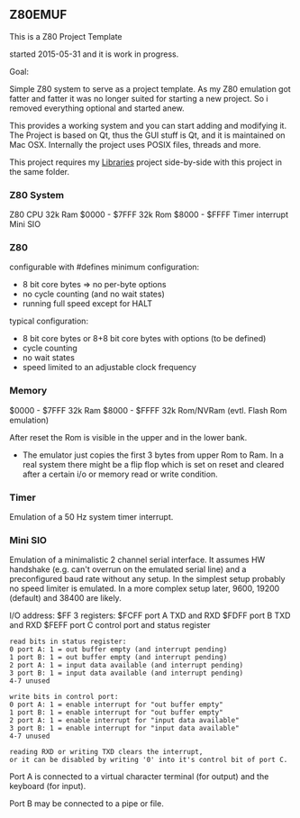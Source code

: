 ## Z80EMUF

This is a Z80 Project Template

started 2015-05-31
and it is work in progress.

Goal:

Simple Z80 system to serve as a project template.
As my Z80 emulation got fatter and fatter it was no longer suited for starting a new project.
So i removed everything optional and started anew.

This provides a working system and you can start adding and modifying it.
The Project is based on Qt, thus the GUI stuff is Qt, and it is maintained on Mac OSX.
Internally the project uses POSIX files, threads and more.

This project requires my [Libraries](https://github.com/Megatokio/Libraries.git) project side-by-side with this project in the same folder.

### Z80 System

  Z80 CPU
  32k Ram         $0000 - $7FFF
  32k Rom         $8000 - $FFFF
  Timer interrupt
  Mini SIO


### Z80
configurable with #defines
  minimum configuration:
  - 8 bit core bytes => no per-byte options
  - no cycle counting (and no wait states)
  - running full speed except for HALT

  typical configuration:
  - 8 bit core bytes or 8+8 bit core bytes with options (to be defined)
  - cycle counting
  - no wait states
  - speed limited to an adjustable clock frequency


### Memory
  $0000 - $7FFF   32k Ram
  $8000 - $FFFF   32k Rom/NVRam (evtl. Flash Rom emulation)

  After reset the Rom is visible in the upper and in the lower bank.
  - The emulator just copies the first 3 bytes from upper Rom to Ram.
  In a real system there might be a flip flop which is set on reset
  and cleared after a certain i/o or memory read or write condition.


### Timer
  Emulation of a 50 Hz system timer interrupt.


### Mini SIO
  Emulation of a minimalistic 2 channel serial interface.
  It assumes HW handshake (e.g. can't overrun on the emulated serial line)
  and a preconfigured baud rate without any setup.
  In the simplest setup probably no speed limiter is emulated.
  In a more complex setup later, 9600, 19200 (default) and 38400 are likely.

  I/O address:    $FF
  3 registers:
    $FCFF  port A TXD and RXD
    $FDFF  port B TXD and RXD
    $FEFF  port C control port and status register

    read bits in status register:
    0 port A: 1 = out buffer empty (and interrupt pending)
    1 port B: 1 = out buffer empty (and interrupt pending)
    2 port A: 1 = input data available (and interrupt pending)
    3 port B: 1 = input data available (and interrupt pending)
    4-7 unused

    write bits in control port:
    0 port A: 1 = enable interrupt for "out buffer empty"
    1 port B: 1 = enable interrupt for "out buffer empty"
    2 port A: 1 = enable interrupt for "input data available"
    3 port B: 1 = enable interrupt for "input data available"
    4-7 unused

    reading RXD or writing TXD clears the interrupt,
    or it can be disabled by writing '0' into it's control bit of port C.

  Port A is connected to a virtual character terminal (for output)
  and the keyboard (for input).

  Port B may be connected to a pipe or file.






